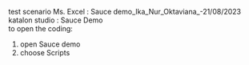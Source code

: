 test scenario Ms. Excel : Sauce demo_Ika_Nur_Oktaviana_-21/08/2023 <br />
katalon studio : Sauce Demo<br />
to open the coding: <br />
1. open Sauce demo<br />
2. choose Scripts
